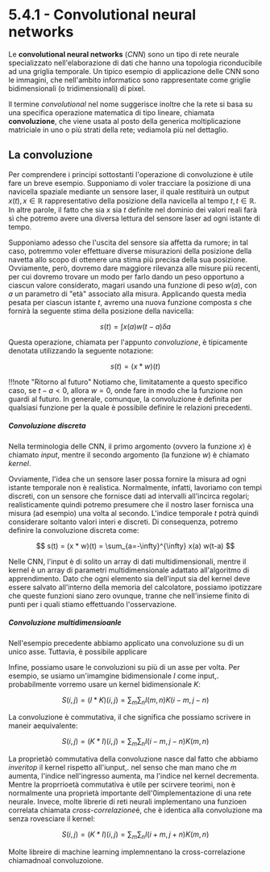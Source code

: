 # 5.4.1 - Convolutional neural networks

Le **convolutional neural networks** (*CNN*) sono un tipo di rete neurale specializzato nell'elaborazione di dati che hanno una topologia riconducibile ad una griglia temporale. Un tipico esempio di applicazione delle CNN sono le immagini, che nell'ambito informatico sono rappresentate come griglie bidimensionali (o tridimensionali) di pixel.

Il termine *convolutional* nel nome suggerisce inoltre che la rete si basa su una specifica operazione matematica di tipo lineare, chiamata **convoluzione**, che viene usata al posto della generica moltiplicazione matriciale in uno o più strati della rete; vediamola più nel dettaglio.

## La convoluzione

Per comprendere i principi sottostanti l'operazione di convoluzione è utile fare un breve esempio. Supponiamo di voler tracciare la posizione di una navicella spaziale mediante un sensore laser, il quale restituirà un output $x(t), x \in \mathbb{R}$ rappresentativo della posizione della navicella al tempo $t, t \in \mathbb{R}$. In altre parole, il fatto che sia $x$ sia $t$ definite nel dominio dei valori reali farà sì che potremo avere una diversa lettura del sensore laser ad ogni istante di tempo.

Supponiamo adesso che l'uscita del sensore sia affetta da rumore; in tal caso, potremmo voler effettuare diverse misurazioni della posizione della navetta allo scopo di ottenere una stima più precisa della sua posizione. Ovviamente, però, dovremo dare maggiore rilevanza alle misure più recenti, per cui dovremo trovare un modo per farlo dando un peso opportuno a ciascun valore considerato, magari usando una funzione di peso $w(a)$, con $a$ un parametro di "età" associato alla misura. Applicando questa media pesata per ciascun istante $t$, avremo una nuova funzione composta $s$ che fornirà la seguente stima della posizione della navicella:

$$
s(t) = \int x(a) w(t-a) \delta a
$$

Questa operazione, chiamata per l'appunto *convoluzione*, è tipicamente denotata utilizzando la seguente notazione:

$$
s(t)  = (x * w)(t)
$$

!!!note "Ritorno al futuro"
    Notiamo che, limitatamente a questo specifico caso, se $t-a < 0$, allora $w = 0$, onde fare in modo che la funzione non guardi al futuro. In generale, comunque, la convoluzione è definita per qualsiasi funzione per la quale è possibile definire le relazioni precedenti.

##### Convoluzione discreta

Nella terminologia delle CNN, il primo argomento (ovvero la funzione $x$) è chiamato *input*, mentre il secondo argomento (la funzione $w$) è chiamato *kernel*.

Ovviamente, l'idea che un sensore laser possa fornire la misura ad ogni istante temporale non è realistica. Normalmente, infatti, lavoriamo con tempi discreti, con un sensore che fornisce dati ad intervalli all'incirca regolari; realisticamente quindi potremo presumere che il nostro laser fornisca una misura (ad esempio) una volta al secondo. L'indice temporale $t$ potrà quindi considerare soltanto valori interi e discreti. Di consequenza, potremo definire la convoluzione discreta come:

$$
s(t) = (x * w)(t) = \sum_{a=-\infty}^{\infty} x(a) w(t-a)
$$

Nelle CNN, l'input è di solito un array di dati multidimensionali, mentre il kernel è un array di parametri multidimensionale adattato all'algoritmo di apprendimento. Dato che ogni elemento sia dell'input sia del kernel deve essere salvato all'interno della memoria del calcolatore, possiamo ipotizzare che queste funzioni siano zero ovunque, tranne che nell'insieme finito di punti per i quali stiamo effettuando l'osservazione.

##### Convoluzione multidimensioanle

Nell'esempio precedente abbiamo applicato una convoluzione su di un unico asse. Tuttavia, è possibile applicare 

Infine, possiamo usare le convoluzioni su più di un asse per volta. Per esempio, se usiamo un'imamgine bidimensionale $I$ come input,. probabilmente vorremo usare un kernel bidimensionale $K$:

$$
S(i,j) = (I * K)(i, j) = \sum_m \sum_n I(m,n)K(i-m, j-n)
$$

La convoluzione è commutativa, il che significa che possiamo scrivere in maneir aequivalente:

$$
S(i,j) = (K*I)(i,j) = \sum_m \sum_n I(i-m, j-n) K(m,n)
$$

La proprietàò commutativa della convoluzione nasce dal fatto che abbiamo *inveritop* il kernel rispetto all'iunput,. nel senso che man mano che $m$ aumenta, l'indice nell'ingresso aumenta, ma l'indice nel kernel decrementa. Mentre la proprrioetà commutativa è utile per scirvere teorimi, non è normalmente una proprietà importante dell'0implementazione di una rete neurale. Invece, molte librerie di reti neurali implementano una funzioen correlata chiamata *cross-correlazione*é, che è identica alla convoluzione ma senza rovesciare il kernel:

$$
S(i,j) = (K * I)(i,j) = \sum_m \sum_n I(i+m, j+n) K(m,n)
$$

Molte libreire di machine learning implemnentano la cross-correlazione chiamadnoal convoluzoione.
